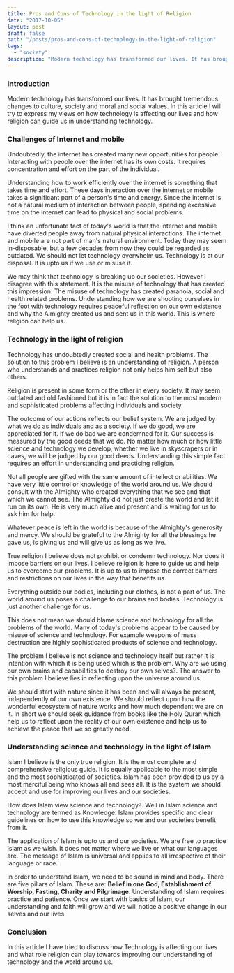 ```yaml
---
title: Pros and Cons of Technology in the light of Religion
date: "2017-10-05"
layout: post
draft: false
path: "/posts/pros-and-cons-of-technology-in-the-light-of-religion"
tags:
  - "society"
description: "Modern technology has transformed our lives. It has brought tremendous changes to culture, society and moral and social values. In this article I will try to express my views on how technology is affecting our lives and how religion can guide us in understanding technology."
---
```


### Introduction
Modern technology has transformed our lives. It has brought tremendous changes to culture, society and moral and social values. In this article I will try to express my views on how technology is affecting our lives and how religion can guide us in understanding technology.

### Challenges of Internet and mobile
Undoubtedly, the internet has created many new opportunities for people. Interacting with people over the internet has its own costs. It requires concentration and effort on the part of the individual.

Understanding how to work efficiently over the internet is something that takes time and effort. These days interaction over the internet or mobile takes a significant part of a person's time and energy. Since the internet is not a natural medium of interaction between people, spending excessive time on the internet can lead to physical and social problems.

I think an unfortunate fact of today's world is that the internet and mobile have diverted people away from natural physical interactions. The internet and mobile are not part of man's natural environment. Today they may seem in-disposable, but a few decades from now they could be regarded as outdated. We should not let technology overwhelm us. Technology is at our disposal. It is upto us if we use or misuse it.

We may think that technology is breaking up our societies. However I disagree with this statement. It is the misuse of technology that has created this impression. The misuse of technology has created paranoia, social and health related problems. Understanding how we are shooting ourselves in the foot with technology requires peaceful reflection on our own existence and why the Almighty created us and sent us in this world. This is where religion can help us.

### Technology in the light of religion
Technology has undoubtedly created social and health problems. The solution to this problem I believe is an understanding of religion. A person who understands and practices religion not only helps him self but also others.

Religion is present in some form or the other in every society. It may seem outdated and old fashioned but it is in fact the solution to the most modern and sophisticated problems affecting individuals and society.

The outcome of our actions reflects our belief system. We are judged by what we do as individuals and as a society. If we do good, we are appreciated for it. If we do bad we are condemned for it. Our success is measured by the good deeds that we do. No matter how much or how little science and technology we develop, whether we live in skyscrapers or in caves, we will be judged by our good deeds. Understanding this simple fact requires an effort in understanding and practicing religion.

Not all people are gifted with the same amount of intellect or abilities. We have very little control or knowledge of the world around us. We should consult with the Almighty who created everything that we see and that which we cannot see. The Almighty did not just create the world and let it run on its own. He is very much alive and present and is waiting for us to ask him for help.

Whatever peace is left in the world is because of the Almighty's generosity and mercy. We should be grateful to the Almighty for all the blessings he gave us, is giving us and will give us as long as we live.

True religion I believe does not prohibit or condemn technology. Nor does it impose barriers on our lives. I believe religion is here to guide us and help us to overcome our problems. It is up to us to impose the correct barriers and restrictions on our lives in the way that benefits us.

Everything outside our bodies, including our clothes, is not a part of us. The world around us poses a challenge to our brains and bodies. Technology is just another challenge for us.

This does not mean we should blame science and technology for all the problems of the world. Many of today's problems appear to be caused by misuse of science and technology. For example weapons of mass destruction are highly sophisticated products of science and technology.

The problem I believe is not science and technology itself but rather it is intention with which it is being used which is the problem. Why are we using our own brains and capabilities to destroy our own selves?. The answer to this problem I believe lies in reflecting upon the universe around us.

We should start with nature since it has been and will always be present, independently of our own existence. We should reflect upon how the wonderful ecosystem of nature works and how much dependent we are on it. In short we should seek guidance from books like the Holy Quran which help us to reflect upon the reality of our own existence and help us to achieve the peace that we so greatly need.

### Understanding science and technology in the light of Islam
Islam I believe is the only true religion. It is the most complete and comprehensive religious guide. It is equally applicable to the most simple and the most sophisticated of societies. Islam has been provided to us by a most merciful being who knows all and sees all. It is the system we should accept and use for improving our lives and our societies.

How does Islam view science and technology?. Well in Islam science and technology are termed as Knowledge. Islam provides specific and clear guidelines on how to use this knowledge so we and our societies benefit from it.

The application of Islam is upto us and our societies. We are free to practice Islam as we wish. It does not matter where we live or what our languages are. The message of Islam is universal and applies to all irrespective of their language or race.

In order to understand Islam, we need to be sound in mind and body. There are five pillars of Islam. These are: **Belief in one God, Establishment of Worship, Fasting, Charity and Pilgrimage**. Understanding of Islam requires practice and patience. Once we start with basics of Islam, our understanding and faith will grow and we will notice a positive change in our selves and our lives.

### Conclusion
In this article I have tried to discuss how Technology is affecting our lives and what role religion can play towards improving our understanding of technology and the world around us.
